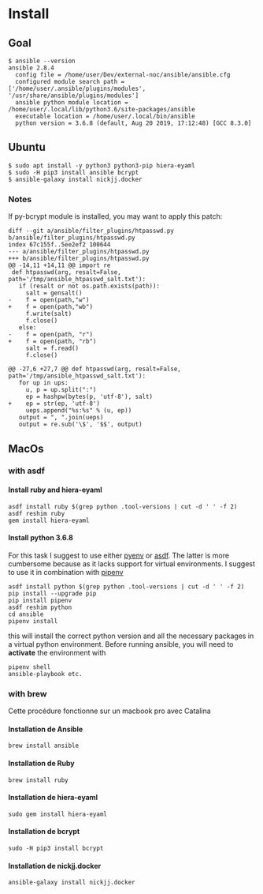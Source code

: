 # Install




## Goal
```
$ ansible --version
ansible 2.8.4
  config file = /home/user/Dev/external-noc/ansible/ansible.cfg
  configured module search path = ['/home/user/.ansible/plugins/modules', '/usr/share/ansible/plugins/modules']
  ansible python module location = /home/user/.local/lib/python3.6/site-packages/ansible
  executable location = /home/user/.local/bin/ansible
  python version = 3.6.8 (default, Aug 20 2019, 17:12:48) [GCC 8.3.0]
```


## Ubuntu

```
$ sudo apt install -y python3 python3-pip hiera-eyaml
$ sudo -H pip3 install ansible bcrypt
$ ansible-galaxy install nickjj.docker
```

### Notes

If py-bcrypt module is installed, you may want to apply this patch:
```
diff --git a/ansible/filter_plugins/htpasswd.py b/ansible/filter_plugins/htpasswd.py
index 67c155f..5ee2ef2 100644
--- a/ansible/filter_plugins/htpasswd.py
+++ b/ansible/filter_plugins/htpasswd.py
@@ -14,11 +14,11 @@ import re
 def htpasswd(arg, resalt=False, path='/tmp/ansible_htpasswd_salt.txt'):
   if (resalt or not os.path.exists(path)):
     salt = gensalt()
-    f = open(path,"w")
+    f = open(path,"wb")
     f.write(salt)
     f.close()
   else:
-    f = open(path, "r")
+    f = open(path, "rb")
     salt = f.read()
     f.close()

@@ -27,6 +27,7 @@ def htpasswd(arg, resalt=False, path='/tmp/ansible_htpasswd_salt.txt'):
   for up in ups:
     u, p = up.split(":")
     ep = hashpw(bytes(p, 'utf-8'), salt)
+    ep = str(ep, 'utf-8')
     ueps.append("%s:%s" % (u, ep))
   output = ", ".join(ueps)
   output = re.sub('\$', '$$', output)
```

## MacOs

### with asdf

#### Install ruby and hiera-eyaml

```
asdf install ruby $(grep python .tool-versions | cut -d ' ' -f 2)
asdf reshim ruby
gem install hiera-eyaml
```

####  Install python 3.6.8
For this task I suggest to use either [pyenv](https://github.com/pyenv/pyenv)
or [asdf](https://github.com/asdf-vm/asdf). The latter is more cumbersome 
because as it lacks support for virtual environments. I suggest to use it in 
combination with [pipenv](https://github.com/pypa/pipenv)

```
asdf install python $(grep python .tool-versions | cut -d ' ' -f 2)
pip install --upgrade pip
pip install pipenv
asdf reshim python
cd ansible
pipenv install 
```

this will install the correct python version and all the necessary packages in 
a virtual python environment. Before running ansible, you will need to 
**activate** the environment with 

```
pipenv shell
ansible-playbook etc.
```


### with brew
Cette procédure fonctionne sur un macbook pro avec Catalina

#### Installation de Ansible
```
brew install ansible
```

#### Installation de Ruby
```
brew install ruby
```

#### Installation de hiera-eyaml
```
sudo gem install hiera-eyaml
```

#### Installation de bcrypt
```
sudo -H pip3 install bcrypt
```

#### Installation de nickjj.docker
```
ansible-galaxy install nickjj.docker
```

